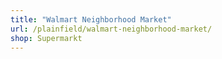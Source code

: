 ```yaml
---
title: "Walmart Neighborhood Market"
url: /plainfield/walmart-neighborhood-market/
shop: Supermarkt
---
```

